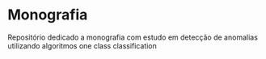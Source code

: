 # Monografia
Repositório dedicado a monografia com estudo em  detecção de anomalias utilizando algoritmos one class classification
